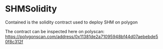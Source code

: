 # SHMSolidity
Contained is the solidity contract used to deploy SHM on polygon

The contract can be inspected here on polyscan: https://polygonscan.com/address/0x11381de2a71095948bf44d07aebebde50f8c312f
